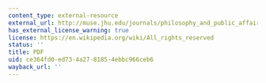 ```yaml
---
content_type: external-resource
external_url: http://muse.jhu.edu/journals/philosophy_and_public_affairs/v030/30.2yaffe.pdf
has_external_license_warning: true
license: https://en.wikipedia.org/wiki/All_rights_reserved
status: ''
title: PDF
uid: ce364fd0-ed73-4a27-8185-4ebbc966ceb6
wayback_url: ''
---
```


